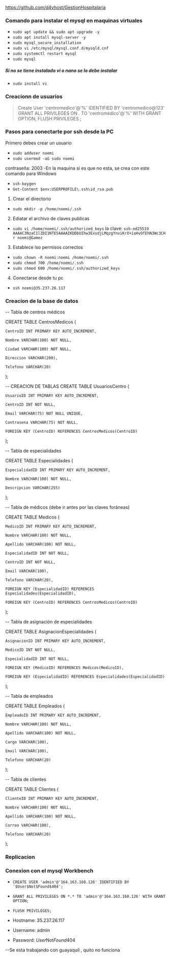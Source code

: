 
https://github.com/d4vhost/GestionHospitalaria

### Comando para instalar el mysql en maquinas virtuales 
- `sudo apt update && sudo apt upgrade -y`
- `sudo apt install mysql-server -y`
- `sudo mysql_secure_installation`
- `sudo vi /etc/mysql/mysql.conf.d/mysqld.cnf`
- `sudo systemctl restart mysql`
- `sudo mysql`
##### Si no se tiene instalado vi o nano se lo debe instalar 
- `sudo install vi`
### Creacionn de usuarios 
> Create User 'centromedico'@'%' IDENTIFIED BY 'centromedico@123'
> GRANT ALL PRIVILEGES ON *.* TO 'centromedico'@'%' WITH GRANT OPTION;
> FLUSH PRIVILEGES	;

### Pasos para conectarte por ssh desde la PC
Primero debes crear un usuario 
- `sudo adduser noemi`
- `sudo usermod -aG sudo noemi`

contraseña: 2003
-En la maquina si es que no esta, se crea con este comando para Windows
- `ssh-keygen`
- `Get-Content $env:USERPROFILE\.ssh\id_rsa.pub`
1. Crear el directorio
- `sudo mkdir -p /home/noemi/.ssh`
2. Ediatar el archivo de claves publicas
- `sudo vi /home/noemi/.ssh/authorized_keys`
 la clave: 
`ssh-ed25519 AAAAC3NzaC1lZDI1NTE5AAAAIKDDbUIhw3ExsdjLMqzgYnviKrX+ioHvOfEhN3Wc3CHr noemi@Gamez`
3. Establece lso permisos correctos
- `sudo chown -R noemi:noemi /home/noemi/.ssh`
- `sudo chmod 700 /home/noemi/.ssh`
- `sudo chmod 600 /home/noemi/.ssh/authorized_keys`

4. Conectarse desde tu pc
- `ssh noemi@35.237.26.117`


### Creacion de la base de datos 

-- Tabla de centros médicos 

CREATE TABLE CentrosMedicos ( 

    CentroID INT PRIMARY KEY AUTO_INCREMENT, 

    Nombre VARCHAR(100) NOT NULL, 

    Ciudad VARCHAR(100) NOT NULL, 

    Direccion VARCHAR(200), 

    Telefono VARCHAR(20) 

); 

-- CREACION DE TABLAS 
CREATE TABLE UsuariosCentro ( 

    UsuarioID INT PRIMARY KEY AUTO_INCREMENT, 

    CentroID INT NOT NULL, 

    Email VARCHAR(75) NOT NULL UNIQUE, 

    Contrasena VARCHAR(75) NOT NULL, 

    FOREIGN KEY (CentroID) REFERENCES CentrosMedicos(CentroID) 

); 



-- Tabla de especialidades 

CREATE TABLE Especialidades ( 

    EspecialidadID INT PRIMARY KEY AUTO_INCREMENT, 

    Nombre VARCHAR(100) NOT NULL, 

    Descripcion VARCHAR(255) 

); 

-- Tabla de médicos (debe ir antes por las claves foráneas) 

CREATE TABLE Medicos ( 

    MedicoID INT PRIMARY KEY AUTO_INCREMENT, 

    Nombre VARCHAR(100) NOT NULL, 

    Apellido VARCHAR(100) NOT NULL, 

    EspecialidadID INT NOT NULL, 

    CentroID INT NOT NULL, 

    Email VARCHAR(100), 

    Telefono VARCHAR(20), 

    FOREIGN KEY (EspecialidadID) REFERENCES Especialidades(EspecialidadID), 

    FOREIGN KEY (CentroID) REFERENCES CentrosMedicos(CentroID) 

); 

-- Tabla de asignación de especialidades 

CREATE TABLE AsignacionEspecialidades ( 

    AsignacionID INT PRIMARY KEY AUTO_INCREMENT, 

    MedicoID INT NOT NULL, 

    EspecialidadID INT NOT NULL, 

    FOREIGN KEY (MedicoID) REFERENCES Medicos(MedicoID), 

    FOREIGN KEY (EspecialidadID) REFERENCES Especialidades(EspecialidadID) 

); 

-- Tabla de empleados 

CREATE TABLE Empleados ( 

    EmpleadoID INT PRIMARY KEY AUTO_INCREMENT, 

    Nombre VARCHAR(100) NOT NULL, 

    Apellido VARCHAR(100) NOT NULL, 

    Cargo VARCHAR(100), 

    Email VARCHAR(100), 

    Telefono VARCHAR(20) 

); 

-- Tabla de clientes 

CREATE TABLE Clientes ( 

    ClienteID INT PRIMARY KEY AUTO_INCREMENT, 

    Nombre VARCHAR(100) NOT NULL, 

    Apellido VARCHAR(100) NOT NULL, 

    Correo VARCHAR(100), 

    Telefono VARCHAR(20) 

); 
  
  
### Replicacion 

### Conexion con el mysql Workbench
- `CREATE USER 'admin'@'164.163.160.126' IDENTIFIED BY '$User$Not$Found$404';`
- `GRANT ALL PRIVILEGES ON *.* TO 'admin'@'164.163.160.126' WITH GRANT OPTION;`
- `FLUSH PRIVILEGES;`

- Hostname: 35.237.26.117
- Username: admin 
- Password: $User$Not$Found$404

--Se esta trabajando con guayaquil , quito no funciona

